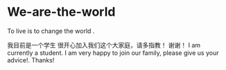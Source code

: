 # We-are-the-world
To live is to change the world .

我目前是一个学生
很开心加入我们这个大家庭，请多指教！
谢谢！
I am currently a student.
I am very happy to join our family, please give us your advice!.
Thanks!
